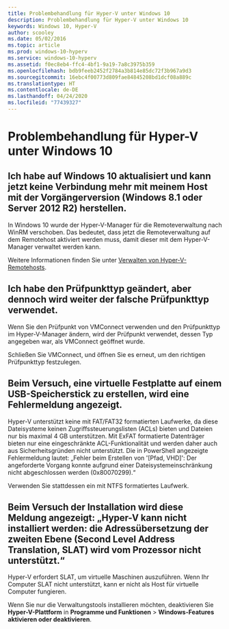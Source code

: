 ```yaml
---
title: Problembehandlung für Hyper-V unter Windows 10
description: Problembehandlung für Hyper-V unter Windows 10
keywords: Windows 10, Hyper-V
author: scooley
ms.date: 05/02/2016
ms.topic: article
ms.prod: windows-10-hyperv
ms.service: windows-10-hyperv
ms.assetid: f0ec8eb4-ffc4-4bf1-9a19-7a8c3975b359
ms.openlocfilehash: bdb9feeb2452f2784a3b814e85dc72f3b967a9d3
ms.sourcegitcommit: 16ebc4f00773d809fae84845208bd1dcf08a889c
ms.translationtype: HT
ms.contentlocale: de-DE
ms.lasthandoff: 04/24/2020
ms.locfileid: "77439327"
---
```

# <a name="troubleshoot-hyper-v-on-windows-10"></a>Problembehandlung für Hyper-V unter Windows 10

## <a name="i-updated-to-windows-10-and-now-i-cant-connect-to-my-downlevel-windows-81-or-server-2012-r2-host"></a>Ich habe auf Windows 10 aktualisiert und kann jetzt keine Verbindung mehr mit meinem Host mit der Vorgängerversion (Windows 8.1 oder Server 2012 R2) herstellen.
In Windows 10 wurde der Hyper-V-Manager für die Remoteverwaltung nach WinRM verschoben.  Das bedeutet, dass jetzt die Remoteverwaltung auf dem Remotehost aktiviert werden muss, damit dieser mit dem Hyper-V-Manager verwaltet werden kann.

Weitere Informationen finden Sie unter [Verwalten von Hyper-V-Remotehosts](https://docs.microsoft.com/windows-server/virtualization/hyper-v/manage/Remotely-manage-Hyper-V-hosts).

## <a name="i-changed-the-checkpoint-type-but-it-is-still-taking-the-wrong-type-of-checkpoint"></a>Ich habe den Prüfpunkttyp geändert, aber dennoch wird weiter der falsche Prüfpunkttyp verwendet.
Wenn Sie den Prüfpunkt von VMConnect verwenden und den Prüfpunkttyp im Hyper-V-Manager ändern, wird der Prüfpunkt verwendet, dessen Typ angegeben war, als VMConnect geöffnet wurde.

Schließen Sie VMConnect, und öffnen Sie es erneut, um den richtigen Prüfpunkttyp festzulegen.

## <a name="when-i-try-to-create-a-virtual-hard-disk-on-a-flash-drive-an-error-message-is-displayed"></a>Beim Versuch, eine virtuelle Festplatte auf einem USB-Speicherstick zu erstellen, wird eine Fehlermeldung angezeigt.
Hyper-V unterstützt keine mit FAT/FAT32 formatierten Laufwerke, da diese Dateisysteme keinen Zugriffssteuerungslisten (ACLs) bieten und Dateien nur bis maximal 4 GB unterstützen. Mit ExFAT formatierte Datenträger bieten nur eine eingeschränkte ACL-Funktionalität und werden daher auch aus Sicherheitsgründen nicht unterstützt.
Die in PowerShell angezeigte Fehlermeldung lautet: „Fehler beim Erstellen von '\[Pfad, VHD\]': Der angeforderte Vorgang konnte aufgrund einer Dateisystemeinschränkung nicht abgeschlossen werden (0x80070299).“

Verwenden Sie stattdessen ein mit NTFS formatiertes Laufwerk. 

## <a name="i-get-this-message-when-i-try-to-install-hyper-v-cannot-be-installed-the-processor-does-not-support-second-level-address-translation-slat"></a>Beim Versuch der Installation wird diese Meldung angezeigt: „Hyper-V kann nicht installiert werden: die Adressübersetzung der zweiten Ebene (Second Level Address Translation, SLAT) wird vom Prozessor nicht unterstützt.“
Hyper-V erfordert SLAT, um virtuelle Maschinen auszuführen. Wenn Ihr Computer SLAT nicht unterstützt, kann er nicht als Host für virtuelle Computer fungieren.

Wenn Sie nur die Verwaltungstools installieren möchten, deaktivieren Sie **Hyper-V-Plattform** in **Programme und Funktionen** > **Windows-Features aktivieren oder deaktivieren**.
